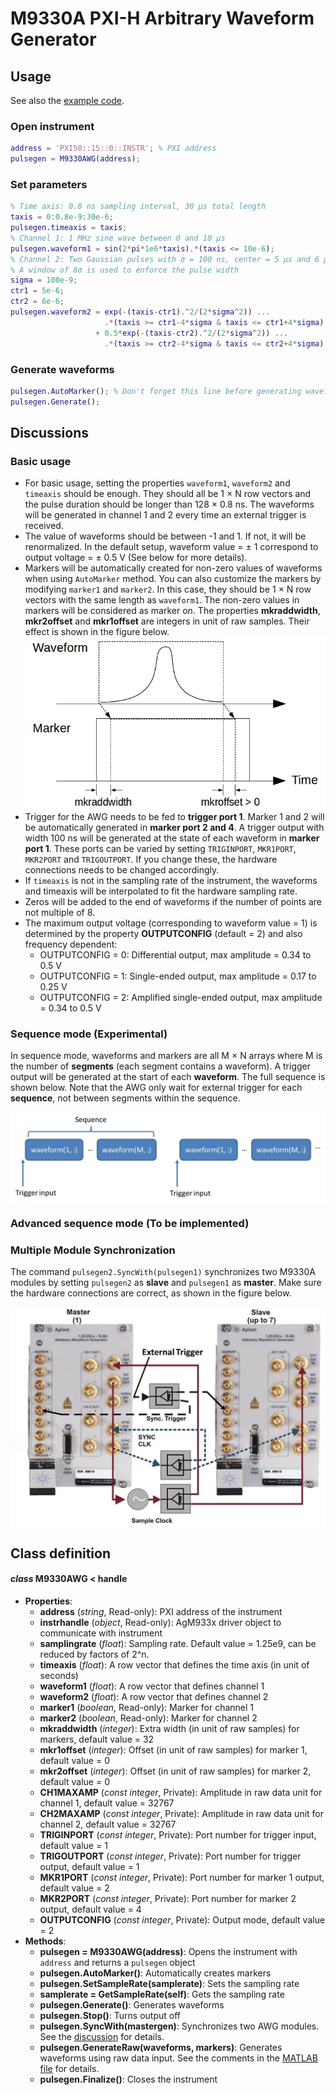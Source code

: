 # M9330A PXI-H Arbitrary Waveform Generator
## Usage
See also the [example code](../ExampleCode/M9330A.m).
### Open instrument
```matlab
address = 'PXI50::15::0::INSTR'; % PXI address
pulsegen = M9330AWG(address);
```
### Set parameters
```matlab
% Time axis: 0.8 ns sampling interval, 30 μs total length
taxis = 0:0.8e-9:30e-6;
pulsegen.timeaxis = taxis;
% Channel 1: 1 MHz sine wave between 0 and 10 μs
pulsegen.waveform1 = sin(2*pi*1e6*taxis).*(taxis <= 10e-6);
% Channel 2: Two Gaussian pulses with σ = 100 ns, center = 5 μs and 6 μs
% A window of 8σ is used to enforce the pulse width
sigma = 100e-9;
ctr1 = 5e-6;
ctr2 = 6e-6;
pulsegen.waveform2 = exp(-(taxis-ctr1).^2/(2*sigma^2)) ...
                     .*(taxis >= ctr1-4*sigma & taxis <= ctr1+4*sigma) ...
                   + 0.5*exp(-(taxis-ctr2).^2/(2*sigma^2)) ...
                     .*(taxis >= ctr2-4*sigma & taxis <= ctr2+4*sigma);
```
### Generate waveforms
```matlab
pulsegen.AutoMarker(); % Don't forget this line before generating waveforms
pulsegen.Generate();
```
## Discussions
### Basic usage
- For basic usage, setting the properties `waveform1`, `waveform2` and `timeaxis` should be enough. They should all be 1 × N row vectors and the pulse duration should be longer than 128 × 0.8 ns. The waveforms will be generated in channel 1 and 2 every time an external trigger is received.
- The value of waveforms should be between -1 and 1. If not, it will be renormalized. In the default setup, waveform value = ± 1 correspond to output voltage = ± 0.5 V (See below for more details).
- Markers will be automatically created for non-zero values of waveforms when using `AutoMarker` method. You can also customize the markers by modifying `marker1` and `marker2`. In this case, they should be 1 × N row vectors with the same length as `waveform1`. The non-zero values in markers will be considered as marker on. The properties **mkraddwidth**, **mkr2offset** and **mkr1offset** are integers in unit of raw samples. Their effect is shown in the figure below.
    <div style="text-align:center"><img src="./marker.jpg" alt="Marker figure" align="middle"/></div>
- Trigger for the AWG needs to be fed to **trigger port 1**. Marker 1 and 2 will be automatically generated in **marker port 2 and 4**. A trigger output with width 100 ns will be generated at the state of each waveform in **marker port 1**. These ports can be varied by setting `TRIGINPORT`, `MKR1PORT`, `MKR2PORT` and `TRIGOUTPORT`. If you change these, the hardware connections needs to be changed accordingly.
- If `timeaxis` is not in the sampling rate of the instrument, the waveforms and timeaxis will be interpolated to fit the hardware sampling rate.
- Zeros will be added to the end of waveforms if the number of points are not multiple of 8.
- The maximum output voltage (corresponding to waveform value = 1) is determined by the property **OUTPUTCONFIG** (default = 2) and also frequency dependent:
    - OUTPUTCONFIG = 0: Differential output, max amplitude = 0.34 to 0.5 V
    - OUTPUTCONFIG = 1: Single-ended output, max amplitude = 0.17 to 0.25 V
    - OUTPUTCONFIG = 2: Amplified single-ended output, max amplitude = 0.34 to 0.5 V
    
### Sequence mode (Experimental)
In sequence mode, waveforms and markers are all M × N arrays where M is the number of **segments** (each segment contains a waveform). A trigger output will be generated at the start of each **waveform**. The full sequence is shown below. Note that the AWG only wait for external trigger for each **sequence**, not between segments within the sequence.
<div style="text-align:center"><img src="./sequence.jpg" alt="Sequence figure" align="middle"/></div>

### Advanced sequence mode (To be implemented)
### <a name="sync"/>Multiple Module Synchronization
The command `pulsegen2.SyncWith(pulsegen1)` synchronizes two M9330A modules by setting `pulsegen2` as **slave** and `pulsegen1` as **master**. Make sure the hardware connections are correct, as shown in the figure below.
<div style="text-align:center"><img src="./sync.jpg" alt="Sync figure" align="middle"/></div>

## Class definition
#### *class* M9330AWG < handle
* **Properties**: 
  * **address** (*string*, Read-only): PXI address of the instrument
  * **instrhandle** (*object*, Read-only): AgM933x driver object to communicate with instrument
  * **samplingrate** (*float*): Sampling rate. Default value = 1.25e9, can be reduced by factors of 2^n.
  * **timeaxis** (*float*): A row vector that defines the time axis (in unit of seconds)
  * **waveform1** (*float*): A row vector that defines channel 1
  * **waveform2** (*float*): A row vector that defines channel 2
  * **marker1** (*boolean*, Read-only): Marker for channel 1
  * **marker2** (*boolean*, Read-only): Marker for channel 2
  * **mkraddwidth** (*integer*): Extra width (in unit of raw samples) for markers, default value = 32
  * **mkr1offset** (*integer*): Offset (in unit of raw samples) for marker 1, default value = 0
  * **mkr2offset** (*integer*): Offset (in unit of raw samples) for marker 2, default value = 0
  * **CH1MAXAMP** (*const integer*, Private): Amplitude in raw data unit for channel 1, default value = 32767
  * **CH2MAXAMP** (*const integer*, Private): Amplitude in raw data unit for channel 2, default value = 32767
  * **TRIGINPORT** (*const integer*, Private): Port number for trigger input, default value = 1
  * **TRIGOUTPORT** (*const integer*, Private): Port number for trigger output, default value = 1
  * **MKR1PORT** (*const integer*, Private): Port number for marker 1 output, default value = 2
  * **MKR2PORT** (*const integer*, Private): Port number for marker 2 output, default value = 4
  * **OUTPUTCONFIG** (*const integer*, Private): Output mode, default value = 2
* **Methods**:
  * **pulsegen = M9330AWG(address)**: Opens the instrument with `address` and returns a `pulsegen` object
  * **pulsegen.AutoMarker()**: Automatically creates markers
  * **pulsegen.SetSampleRate(samplerate)**: Sets the sampling rate
  * **samplerate = GetSampleRate(self)**: Gets the sampling rate
  * **pulsegen.Generate()**: Generates waveforms
  * **pulsegen.Stop()**: Turns output off
  * **pulsegen.SyncWith(mastergen)**: Synchronizes two AWG modules. See the [discussion](#sync) for details.
  * **pulsegen.GenerateRaw(waveforms, markers)**: Generates waveforms using raw data input. See the comments in the [MATLAB file](./GenerateRaw.m) for details.
  * **pulsegen.Finalize()**: Closes the instrument